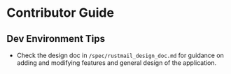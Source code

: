 # Contributor Guide

## Dev Environment Tips
- Check the design doc in `/spec/rustmail_design_doc.md` for guidance on adding and modifying features and general design of the application.


